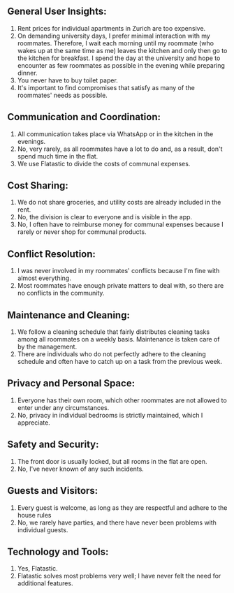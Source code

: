 ## General User Insights:
1. Rent prices for individual apartments in Zurich are too expensive.
2. On demanding university days, I prefer minimal interaction with my roommates. Therefore, I wait each morning until my roommate (who wakes up at the same time as me) leaves the kitchen and only then go to the kitchen for breakfast. I spend the day at the university and hope to encounter as few roommates as possible in the evening while preparing dinner.
3. You never have to buy toilet paper.
4. It's important to find compromises that satisfy as many of the roommates' needs as possible.

## Communication and Coordination:
1. All communication takes place via WhatsApp or in the kitchen in the evenings.
2. No, very rarely, as all roommates have a lot to do and, as a result, don't spend much time in the flat.
3. We use Flatastic to divide the costs of communal expenses.

## Cost Sharing:
1. We do not share groceries, and utility costs are already included in the rent.
2. No, the division is clear to everyone and is visible in the app.
3. No, I often have to reimburse money for communal expenses because I rarely or never shop for communal products.

## Conflict Resolution:
1. I was never involved in my roommates' conflicts because I'm fine with almost everything.
2. Most roommates have enough private matters to deal with, so there are no conflicts in the community.

## Maintenance and Cleaning:
1. We follow a cleaning schedule that fairly distributes cleaning tasks among all roommates on a weekly basis. Maintenance is taken care of by the management.
2. There are individuals who do not perfectly adhere to the cleaning schedule and often have to catch up on a task from the previous week.

## Privacy and Personal Space:
1. Everyone has their own room, which other roommates are not allowed to enter under any circumstances.
2. No, privacy in individual bedrooms is strictly maintained, which I appreciate.

## Safety and Security:
1. The front door is usually locked, but all rooms in the flat are open.
2. No, I've never known of any such incidents.

## Guests and Visitors:
1. Every guest is welcome, as long as they are respectful and adhere to the house rules
2. No, we rarely have parties, and there have never been problems with individual guests.

## Technology and Tools:
1. Yes, Flatastic.
2. Flatastic solves most problems very well; I have never felt the need for additional features.
